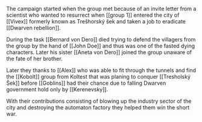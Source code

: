 The campaign started when the group met because of an invite letter from a scientist who wanted to resurrect when [[group 1]] entered the city of [[Vivex]] formerly known as Trešhorský šek and taken a job to eradicate [[Dwarven rebellion]].

During the task [[Bernard von Dero]] died trying to defend the villagers from the group by the hand of [[John Doe]] and thus was one of the fasted dying characters.
Later his sister [[Aneta von Dero]] joined the group unaware of the fate of her brother.

Later they thanks to [[Alex]] who was able to fit through the tunnels and find the [[Kobolt]] group from Koltest that was planing to conquer [[Tresholský Šek]] before [[Goblins]] had their chance due to falling Dwarven government hold only by [[Kerenevsky]].

With their contributions consisting of blowing up the industry sector of the city and destroying the automaton factory they helped them win the short war.
